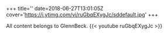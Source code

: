 +++
title=''
date=2018-06-27T13:01:05Z
cover='https://i.ytimg.com/vi/ruGbqEXygJc/sddefault.jpg'
+++

All content belongs to GlennBeck.
{{< youtube ruGbqEXygJc >}}
